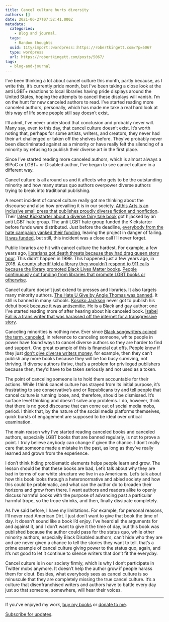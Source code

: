 ```yaml
---
title: Cancel culture hurts diversity
authors: []
date: 2021-06-27T07:52:41.000Z
metadata:
  categories:
    - Blog and journal.
  tags:
    - Random thoughts
  uuid: 11ty/import::wordpress::https://robertkingett.com/?p=5067
  type: wordpress
  url: https://robertkingett.com/posts/5067/
tags:
  - blog-and-journal
---
```

I’ve been thinking a lot about cancel culture this month, partly because, as I write this, it’s currently pride month, but I’ve been taking a close look at the anti LGBT+ reactions to local libraries having pride displays around the United States, hoping the attempts to cancel these displays will vanish. I’m on the hunt for new canceled authors to read. I’ve started reading more canceled authors, personally, which has made me take a real hard look at this way of life some people still say doesn’t exist.

I’ll admit, I’ve never understood that conclusion and probably never will. Many say, even to this day, that cancel culture doesn’t exist. It’s worth noting that, perhaps for some artists, writers, and creators, they never had their art challenged or taken off the shelves before. They’ve probably never been discriminated against as a minority or have really felt the silencing of a minority by refusing to publish their diverse art in the first place.

Since I’ve started reading more canceled authors, which is almost always a BIPoC or LGBT+ or Disabled author, I’ve began to see cancel culture in a different way.

Cancel culture is all around us and it affects who gets to be the outstanding minority and how many status quo authors overpower diverse authors trying to break into traditional publishing.

A recent incident of cancel culture really got me thinking about the discourse and also how prevailing it is in our society. [Atthis Arts is an inclusive small press that publishes proudly diverse fiction and nonfiction](https://www.atthisarts.com/about-atthis-arts/). Their [latest Kickstarter about a diverse fairy tale book](https://www.kickstarter.com/projects/atthisarts/alia-terra) got hijacked by an anti LGBT hate group. The anti LGBT hate group funded the Kickstarter before funds were distributed. Just before the deadline, [everybody from the hate campaign yanked their funding](https://threadreaderapp.com/thread/1408450708240834564.html), leaving the project in danger of failing. [It was funded](https://twitter.com/atthisarts/status/1408165348822720519?s=20), but still, this incident was a close call I’ll never forget.

Public libraries are hit with cancel culture the hardest. For example, a few years ago, [librarians got death threats because they had drag queen story hour](https://www.buzzfeednews.com/article/mitchellkuga/librarians-drag-queen-story-hour-lgbt-safe-spaces). This didn’t happen in 1999. This happened just a few years ago, in 2018. [A county sheriff told a library they wouldn’t respond to 911 calls because the library promoted Black Lives Matter books](https://www.rgj.com/story/news/2020/07/28/douglas-county-sheriff-library-board-dont-call-911-black-lives-matter/5530078002/). [People continuously cut funding from libraries that promote LGBT books or otherwise](https://www.pinknews.co.uk/2020/03/11/republican-drag-queen-story-hour-time-library-funding-homophobia-eric-lucero-minnesota/).

Cancel culture doesn’t just extend to presses and libraries. It also targets many minority authors. [The Hate U Give by Angie Thomas was banned](http://www.vulture.com/2017/12/the-hate-u-give-katy-texas-school-district-ban.html). It still is banned in many schools. [Kosoko Jackson](https://kosokojackson.com/about/) never got to publish his debut book [because it was antisemitic](https://www.publishersweekly.com/pw/by-topic/childrens/childrens-book-news/article/79392-sourcebooks-cancels-kosoko-jackson-s-ya-debut.html). He is a Black and gay author; one I’ve started reading more of after hearing about his canceled book. [Isabel Fall is a trans writer that was harassed off the internet for a transgressive story](https://robertkingett.com/2020/09/25/on-the-attack-helicopter-story-by-isabel-fall/).

Canceling minorities is nothing new. Ever since [Black songwriters coined the term, canceled](https://www.washingtonpost.com/lifestyle/cancel-culture-background-black-culture-white-grievance/2021/04/01/2e42e4fe-8b24-11eb-aff6-4f720ca2d479_story.html), in reference to canceling someone, white people in power have found ways to cancel diverse authors so they are harder to find and support. One great example of this is financial cut offs. People know if they just [don’t give diverse writers money](https://www.vox.com/culture/2020/6/17/21285316/publishing-paid-me-diversity-black-authors-systemic-bias), for example, then they can’t publish any more books because they will be too busy surviving, not thriving. If diverse authors thrive, that’s a problem for privileged publishers because then, they’d have to be taken seriously and not used as a token.

The point of canceling someone is to hold them accountable for their actions. While I think cancel culture has strayed from its initial purpose, it’s frustrating to see conservative’s and or Republicans try and tell people that cancel culture is running loose, and, therefore, should be dismissed. It’s surface level thinking and doesn’t solve any problems. I do, however, think that there is no good discourse that can come out of social media mobs, period. I think that, by the nature of the social media platforms themselves, quick bursts of engagement are supposed to be ideal over critical examination.

The main reason why I’ve started reading canceled books and canceled authors, especially LGBT books that are banned regularly, is not to prove a point. I truly believe anybody can change if given the chance. I don’t really care that someone made a mistake in the past, as long as they’ve really learned and grown from the experience.

I don’t think hiding problematic elements helps people learn and grow. The lesson should be that these books are bad, Let’s talk about why they are bad in terms of our white structure we live in as Americans. Let’s talk about how this book looks through a heteronormative and abled society and how this could be problematic, and what can the author do to broaden their horizons and grow from there. I want authors and readers alike to openly discuss harmful books with the purpose of advancing past a particular harmful trope, so the trope shrinks, and then, finally dissipate completely.

As I’ve said before, I have my limitations. For example, for personal reasons, I’ll never read American Dirt. I just don’t want to give that book the time of day. It doesn’t sound like a book I’d enjoy. I’ve heard all the arguments for and against it, and I don’t want to give it the time of day, but this book was published because the author could pass for the status quo, while other minority authors, especially Black Disabled authors, can’t hide who they are and are never given a chance to tell the stories they want to tell. that’s a prime example of cancel culture giving power to the status quo, again, and it’s not good to let it continue to silence writers that don’t fit the everyday.

Cancel culture is in our society firmly, which is why I don’t participate in Twitter mobs anymore. It doesn’t help the author grow if people harass them for clout. Besides, what everybody sees as cancel culture is so minuscule that they are completely missing the true cancel culture. It’s a culture that disenfranchised writers and authors have to battle every day just so that someone, somewhere, will hear their voices.

* * *

If you've enjoyed my work, [buy my books](https://robertkingett.com/books/) or [donate to me](https://robertkingett.com/donate/).

[Subscribe for updates](https://robertkingett.com/subscribe/).